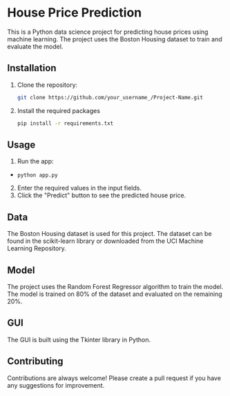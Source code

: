 # House Price Prediction

This is a Python data science project for predicting house prices using machine learning. The project uses the Boston Housing dataset to train and evaluate the model.

## Installation

1. Clone the repository:
   ```sh
   git clone https://github.com/your_username_/Project-Name.git
2. Install the required packages
   ```sh
   pip install -r requirements.txt

## Usage
1. Run the app:
 - `python app.py`
2. Enter the required values in the input fields.
3. Click the "Predict" button to see the predicted house price.

## Data
The Boston Housing dataset is used for this project. The dataset can be found in the scikit-learn library or downloaded from the UCI Machine Learning Repository.

## Model
The project uses the Random Forest Regressor algorithm to train the model. The model is trained on 80% of the dataset and evaluated on the remaining 20%.

## GUI
The GUI is built using the Tkinter library in Python.

## Contributing
Contributions are always welcome! Please create a pull request if you have any suggestions for improvement.
